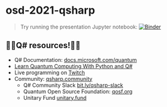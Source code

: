 # osd-2021-qsharp

> Try running the presentation Jupyter notebook: [![Binder](https://mybinder.org/badge_logo.svg)](https://mybinder.org/v2/gh/crazy4pi314/osd-2021-qsharp/main?filepath=demo.ipynb)
> 


## 👩‍💻Q# resources!👩‍💻

- Q# Documentation: [docs.microsoft.com/quantum](https://docs.microsoft.com/quantum)
- [Learn Quantum Computing With Python and Q#](bit.ly/qsharp-book)
- Live programming on [Twitch](https://twitch.tv/crazy4pi314) 
- Community: [qsharp.community](https://qsharp.community/)
    - Q# Community Slack [bit.ly/qsharp-slack](https://bit.ly/qsharp-slack)
    - Quantum Open Source Foundation: [qosf.org](https://www.qosf.org/)
    - Unitary Fund [unitary.fund](https://unitary.fund/)
